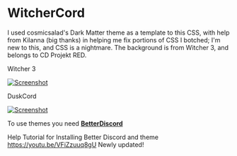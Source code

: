 # WitcherCord
 I used cosmicsalad's Dark Matter theme as a template to this CSS, with help from Kilanna (big thanks) in helping me fix portions of CSS I botched; I'm new to this, and CSS is a nightmare. The background is from Witcher 3, and belongs to CD Projekt RED.

Witcher 3

[![Screenshot](http://i.imgur.com/PzP2Ekd.jpg)](http://i.imgur.com/LIowg6U.gifv "Click Me!")

DuskCord

[![Screenshot](http://i.imgur.com/56KWBGE.png)](http://i.imgur.com/HOc0X2j.gifv "Click Me!")

To use themes you need [__BetterDiscord__](https://betterdiscord.net/home/)

Help Tutorial for Installing Better Discord and theme https://youtu.be/VFiZzuuq8gU Newly updated!
